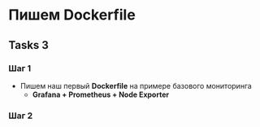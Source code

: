# Пишем Dockerfile 

## Tasks 3

### Шаг 1
- Пишем наш первый **Dockerfile** на примере базового мониторинга
  - **Grafana + Prometheus + Node Exporter**

### Шаг 2
